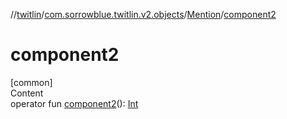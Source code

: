 //[twitlin](../../index.md)/[com.sorrowblue.twitlin.v2.objects](../index.md)/[Mention](index.md)/[component2](component2.md)



# component2  
[common]  
Content  
operator fun [component2](component2.md)(): [Int](https://kotlinlang.org/api/latest/jvm/stdlib/kotlin/-int/index.html)  



